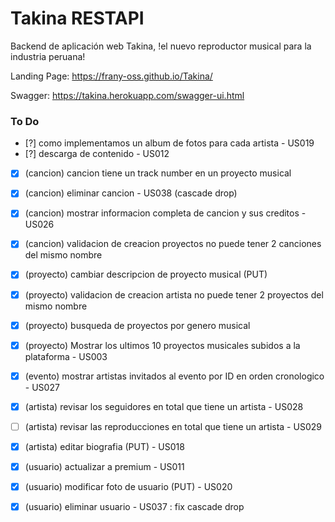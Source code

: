 # Takina RESTAPI
Backend de aplicación web Takina, !el nuevo reproductor musical para la industria peruana!

Landing Page: https://frany-oss.github.io/Takina/

Swagger: https://takina.herokuapp.com/swagger-ui.html


### To Do


- [?] como implementamos un album de fotos para cada artista - US019
- [?] descarga de contenido - US012

- [X] (cancion) cancion tiene un track number en un proyecto musical
- [X] (cancion) eliminar cancion - US038 (cascade drop)
- [X] (cancion) mostrar informacion completa de cancion y sus creditos - US026
- [X] (cancion) validacion de creacion proyectos no puede tener 2 canciones del mismo nombre

- [X] (proyecto) cambiar descripcion de proyecto musical (PUT)
- [X] (proyecto) validacion de creacion artista no puede tener 2 proyectos del mismo nombre
- [X] (proyecto) busqueda de proyectos por genero musical
- [X] (proyecto) Mostrar los ultimos 10 proyectos musicales subidos a la plataforma - US003

- [X] (evento) mostrar artistas invitados al evento por ID en orden cronologico - US027

- [X] (artista) revisar los seguidores en total que tiene un artista - US028
- [ ] (artista) revisar las reproducciones en total que tiene un artista - US029
- [X] (artista) editar biografia (PUT) - US018

- [X] (usuario) actualizar a premium - US011
- [X] (usuario) modificar foto de usuario (PUT) - US020
- [X] (usuario) eliminar usuario - US037 : fix cascade drop
